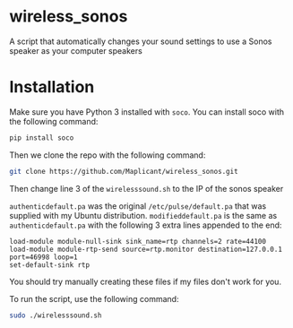 # wireless_sonos
A script that automatically changes your sound settings to use a Sonos speaker as your computer speakers

# Installation
Make sure you have Python 3 installed with `soco`. You can install soco with the following command:
```bash
pip install soco
```

Then we clone the repo with the following command:
```bash
git clone https://github.com/Maplicant/wireless_sonos.git
```

Then change line 3 of the `wirelesssound.sh` to the IP of the sonos speaker

`authenticdefault.pa` was the original `/etc/pulse/default.pa` that was supplied with my Ubuntu distribution.
`modifieddefault.pa` is the same as `authenticdefault.pa` with the following 3 extra lines appended to the end:
```
load-module module-null-sink sink_name=rtp channels=2 rate=44100 
load-module module-rtp-send source=rtp.monitor destination=127.0.0.1 port=46998 loop=1
set-default-sink rtp
```
You should try manually creating these files if my files don't work for you.

To run the script, use the following command:
```bash
sudo ./wirelesssound.sh
```

